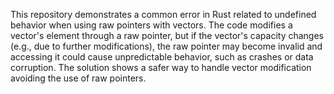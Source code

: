 This repository demonstrates a common error in Rust related to undefined behavior when using raw pointers with vectors. The code modifies a vector's element through a raw pointer, but if the vector's capacity changes (e.g., due to further modifications), the raw pointer may become invalid and accessing it could cause unpredictable behavior, such as crashes or data corruption.  The solution shows a safer way to handle vector modification avoiding the use of raw pointers.